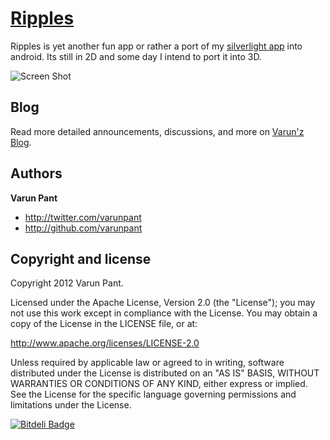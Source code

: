 [Ripples](https://github.com/varunpant/Ripples)
=================
Ripples is yet another fun app or rather a port of my [silverlight app](http://varunpant.com/posts/water-simulation) into android.
Its still in 2D and some day I intend to port it into 3D.


![Screen Shot](https://github.com/varunpant/Ripples/blob/master/Ripples.png?raw=true "Screen Shot")



Blog
----

Read more detailed announcements, discussions, and more on [Varun'z Blog](http://varunpant.com).


Authors
-------

**Varun Pant**

+ http://twitter.com/varunpant
+ http://github.com/varunpant


Copyright and license
---------------------

Copyright 2012 Varun Pant.

Licensed under the Apache License, Version 2.0 (the "License");
you may not use this work except in compliance with the License.
You may obtain a copy of the License in the LICENSE file, or at:

   http://www.apache.org/licenses/LICENSE-2.0

Unless required by applicable law or agreed to in writing, software
distributed under the License is distributed on an "AS IS" BASIS,
WITHOUT WARRANTIES OR CONDITIONS OF ANY KIND, either express or implied.
See the License for the specific language governing permissions and
limitations under the License.


[![Bitdeli Badge](https://d2weczhvl823v0.cloudfront.net/varunpant/ripples/trend.png)](https://bitdeli.com/free "Bitdeli Badge")

